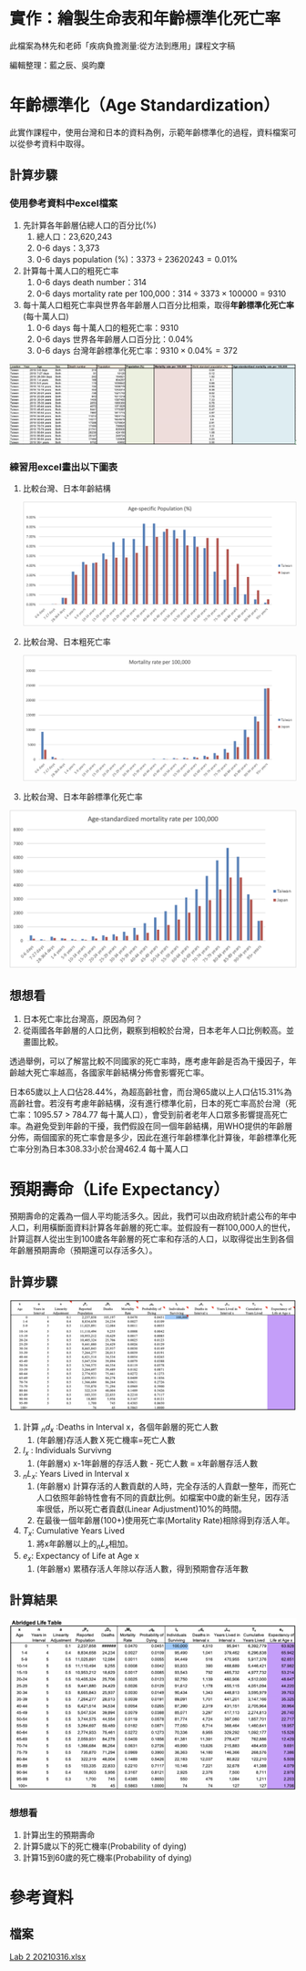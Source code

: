 <script type="text/javascript" id="MathJax-script" async
  src="https://cdn.jsdelivr.net/npm/mathjax@3/es5/tex-mml-chtml.js">
</script>
<script>
  MathJax = {
    tex: {
      inlineMath: [['$', '$']]
    }
  };
</script>

# 實作：繪製生命表和年齡標準化死亡率

此檔案為林先和老師「疾病負擔測量:從方法到應用」課程文字稿

編輯整理：藍之辰、吳昀麇

# 年齡標準化（Age Standardization）

此實作課程中，使用台灣和日本的資料為例，示範年齡標準化的過程，資料檔案可以從參考資料中取得。

## 計算步驟

### 使用參考資料中excel檔案

1. 先計算各年齡層佔總人口的百分比(%)
    1. 總人口：23,620,243
    2. 0-6 days：3,373
    3. 0-6 days population (%)：$3373 \div23620243=0.01\%$
2. 計算每十萬人口的粗死亡率
    1. 0-6 days death number：314
    2. 0-6 days mortality rate per 100,000：$314 \div3373 \times100000=9310$
3. 每十萬人口粗死亡率與世界各年齡層人口百分比相乘，取得**年齡標準化死亡率**(每十萬人口)
    1. 0-6 days 每十萬人口的粗死亡率：9310
    2. 0-6 days 世界各年齡層人口百分比：0.04%
    3. 0-6 days 台灣年齡標準化死亡率：$9310 \times 0.04 \%=372$

![截圖 2021-08-13 下午1.11.15.png](%E5%AF%A6%E4%BD%9C%EF%BC%9A%E7%B9%AA%E8%A3%BD%E7%94%9F%E5%91%BD%E8%A1%A8%E5%92%8C%E5%B9%B4%E9%BD%A1%E6%A8%99%E6%BA%96%E5%8C%96%E6%AD%BB%E4%BA%A1%E7%8E%87%200f8ea90abc794de9b96ff14b3058a4b8/%E6%88%AA%E5%9C%96_2021-08-13_%E4%B8%8B%E5%8D%881.11.15.png)

### 練習用excel畫出以下圖表

1. 比較台灣、日本年齡結構
    
    ![Untitled](%E5%AF%A6%E4%BD%9C%EF%BC%9A%E7%B9%AA%E8%A3%BD%E7%94%9F%E5%91%BD%E8%A1%A8%E5%92%8C%E5%B9%B4%E9%BD%A1%E6%A8%99%E6%BA%96%E5%8C%96%E6%AD%BB%E4%BA%A1%E7%8E%87%200f8ea90abc794de9b96ff14b3058a4b8/Untitled.png)
    
2. 比較台灣、日本粗死亡率
    
    ![Untitled](%E5%AF%A6%E4%BD%9C%EF%BC%9A%E7%B9%AA%E8%A3%BD%E7%94%9F%E5%91%BD%E8%A1%A8%E5%92%8C%E5%B9%B4%E9%BD%A1%E6%A8%99%E6%BA%96%E5%8C%96%E6%AD%BB%E4%BA%A1%E7%8E%87%200f8ea90abc794de9b96ff14b3058a4b8/Untitled%201.png)
    
3. 比較台灣、日本年齡標準化死亡率

![Untitled](%E5%AF%A6%E4%BD%9C%EF%BC%9A%E7%B9%AA%E8%A3%BD%E7%94%9F%E5%91%BD%E8%A1%A8%E5%92%8C%E5%B9%B4%E9%BD%A1%E6%A8%99%E6%BA%96%E5%8C%96%E6%AD%BB%E4%BA%A1%E7%8E%87%200f8ea90abc794de9b96ff14b3058a4b8/Untitled%202.png)

## 想想看

1. 日本死亡率比台灣高，原因為何？
2. 從兩國各年齡層的人口比例，觀察到相較於台灣，日本老年人口比例較高。並畫圖比較。

透過舉例，可以了解當比較不同國家的死亡率時，應考慮年齡是否為干擾因子，年齡越大死亡率越高，各國家年齡結構分佈會影響死亡率。

日本65歲以上人口佔28.44%，為超高齡社會，而台灣65歲以上人口佔15.31%為高齡社會。若沒有考慮年齡結構，沒有進行標準化前，日本的死亡率高於台灣（死亡率：1095.57 > 784.77 每十萬人口），會受到前者老年人口眾多影響提高死亡率。為避免受到年齡的干擾，我們假設在同一個年齡結構，用WHO提供的年齡層分佈，兩個國家的死亡率會是多少，因此在進行年齡標準化計算後，年齡標準化死亡率分別為日本308.33小於台灣462.4 每十萬人口

# 預期壽命（Life Expectancy）

預期壽命的定義為一個人平均能活多久。因此，我們可以由政府統計處公布的年中人口，利用橫斷面資料計算各年齡層的死亡率。並假設有一群100,000人的世代，計算這群人從出生到100歲各年齡層的死亡率和存活的人口，以取得從出生到各個年齡層預期壽命（預期還可以存活多久）。

## 計算步驟

![截圖 2021-08-13 下午1.40.38.png](%E5%AF%A6%E4%BD%9C%EF%BC%9A%E7%B9%AA%E8%A3%BD%E7%94%9F%E5%91%BD%E8%A1%A8%E5%92%8C%E5%B9%B4%E9%BD%A1%E6%A8%99%E6%BA%96%E5%8C%96%E6%AD%BB%E4%BA%A1%E7%8E%87%200f8ea90abc794de9b96ff14b3058a4b8/%E6%88%AA%E5%9C%96_2021-08-13_%E4%B8%8B%E5%8D%881.40.38.png)

1. 計算 $_nd_x$ :Deaths in Interval x，各個年齡層的死亡人數
    1. (年齡層)存活人數Ｘ死亡機率=死亡人數
2. $l_x$ : Individuals Survivng
    1. (年齡層x) x-1年齡層的存活人數 - 死亡人數 = x年齡層存活人數
3. $_nL_x$: Years Lived in Interval x
    1. (年齡層x) 計算存活的人數貢獻的人時，完全存活的人貢獻一整年，而死亡人口依照年齡特性會有不同的貢獻比例。如檔案中0歲的新生兒，因存活率很低，所以死亡者貢獻(Linear Adjustment)10%的時間。
    2. 在最後一個年齡層(100+)使用死亡率(Mortality Rate)相除得到存活人年。
4. $T_x$: Cumulative Years Lived
    1. 將x年齡層以上的$_nL_x$相加。
5. $e_x$: Expectancy of Life at Age x
    1. (年齡層x) 累積存活人年除以存活人數，得到預期會存活年數

## 計算結果

![截圖 2022-02-11 下午4.10.54.png](%E5%AF%A6%E4%BD%9C%EF%BC%9A%E7%B9%AA%E8%A3%BD%E7%94%9F%E5%91%BD%E8%A1%A8%E5%92%8C%E5%B9%B4%E9%BD%A1%E6%A8%99%E6%BA%96%E5%8C%96%E6%AD%BB%E4%BA%A1%E7%8E%87%200f8ea90abc794de9b96ff14b3058a4b8/%E6%88%AA%E5%9C%96_2022-02-11_%E4%B8%8B%E5%8D%884.10.54.png)

### 想想看

1. 計算出生的預期壽命
2. 計算5歲以下的死亡機率(Probability of dying)
3. 計算15到60歲的死亡機率(Probability of dying)

# 參考資料

## 檔案

[Lab 2 20210316.xlsx](%E5%AF%A6%E4%BD%9C%EF%BC%9A%E7%B9%AA%E8%A3%BD%E7%94%9F%E5%91%BD%E8%A1%A8%E5%92%8C%E5%B9%B4%E9%BD%A1%E6%A8%99%E6%BA%96%E5%8C%96%E6%AD%BB%E4%BA%A1%E7%8E%87%200f8ea90abc794de9b96ff14b3058a4b8/Lab_2_20210316.xlsx)